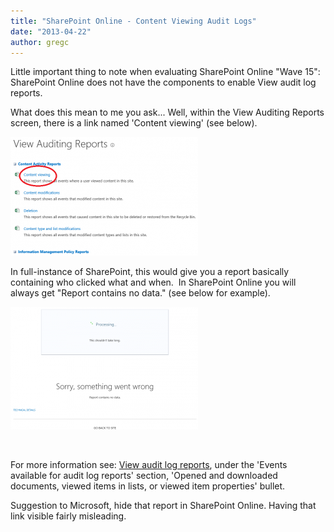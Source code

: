 ```yaml
---
title: "SharePoint Online - Content Viewing Audit Logs"
date: "2013-04-22"
author: gregc
---
```


Little important thing to note when evaluating SharePoint Online "Wave 15": SharePoint Online does not have the components to enable View audit log reports.

What does this mean to me you ask... Well, within the View Auditing Reports screen, there is a link named 'Content viewing' (see below).

[![View Audit Reports menu](images/SPO-Audit1-300x190.png)](http://spinsiders.com/gregc/files/2013/04/SPO-Audit1.png)

In full-instance of SharePoint, this would give you a report basically containing who clicked what and when.  In SharePoint Online you will always get "Report contains no data." (see below for example).

[![Report contains no data.](images/SPO-Audit2-300x196.png)](http://spinsiders.com/gregc/files/2013/04/SPO-Audit2.png)

 

For more information see: [View audit log reports](http://office.microsoft.com/en-us/sharepoint-help/view-audit-log-reports-HA102772739.aspx), under the 'Events available for audit log reports' section, 'Opened and downloaded documents, viewed items in lists, or viewed item properties' bullet.

Suggestion to Microsoft, hide that report in SharePoint Online. Having that link visible fairly misleading.
